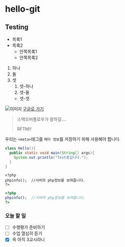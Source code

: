 # hello-git
## Testing

* 목록1
* 목록2
  * 안쪽목록1
  * 안쪽목록2
  
1. 하나
1. 둘
1. 셋
   1. 셋-하나
   1. 셋-둘
   * 셋-셋
   
![이미지](https://www.google.com/images/branding/googlelogo/1x/googlelogo_color_272x92dp.png)
[구글로 가기](https://www.google.com/)

> 스택오버플로우가 말하길....
>
> RFTM!!

우리는 `<meta>`태그를 `메타 정보`를 저장하기 위해 사용해야 합니다.

```java
class Hello(){
  public static void main(String[] args){
    System.out.println("Test중입니다.");
  }
}
```
```
<?php
phpinfo();  //서버의 php정보를 보여줍니다.
?>
```

```php
<?php
phpinfo();  //서버의 php정보를 보여줍니다.
?>
```

### 오늘 할 일
- [ ] 수행평가 준비하기
- [ ] 수업 열심히 듣기
- [x] 윽 아직 3교시라니
